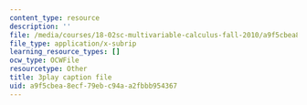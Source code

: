 ```yaml
---
content_type: resource
description: ''
file: /media/courses/18-02sc-multivariable-calculus-fall-2010/a9f5cbea8ecf79ebc94aa2fbbb954367_2bF6H_xu0ao.srt
file_type: application/x-subrip
learning_resource_types: []
ocw_type: OCWFile
resourcetype: Other
title: 3play caption file
uid: a9f5cbea-8ecf-79eb-c94a-a2fbbb954367
---
```

